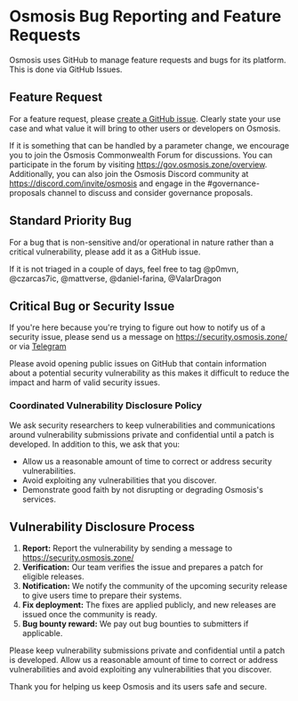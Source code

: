 # Osmosis Bug Reporting and Feature Requests

Osmosis uses GitHub to manage feature requests and bugs for its platform. This is done via GitHub Issues.

## Feature Request

For a feature request, please [create a GitHub issue](https://github.com/osmosis-labs/osmosis/issues/new). Clearly state your use case and what value it will bring to other users or developers on Osmosis.

If it is something that can be handled by a parameter change, we encourage you to join the Osmosis Commonwealth Forum for discussions. You can participate in the forum by visiting https://gov.osmosis.zone/overview. Additionally, you can also join the Osmosis Discord community at https://discord.com/invite/osmosis and engage in the #governance-proposals channel to discuss and consider governance proposals.

## Standard Priority Bug

For a bug that is non-sensitive and/or operational in nature rather than a critical vulnerability, please add it as a GitHub issue.

If it is not triaged in a couple of days, feel free to tag @p0mvn, @czarcas7ic, @mattverse, @daniel-farina, @ValarDragon

## Critical Bug or Security Issue

If you're here because you're trying to figure out how to notify us of a security issue, please send us a message on https://security.osmosis.zone/ or via [Telegram](https://t.me/OsmoSec) 

Please avoid opening public issues on GitHub that contain information about a potential security vulnerability as this makes it difficult to reduce the impact and harm of valid security issues.

### Coordinated Vulnerability Disclosure Policy

We ask security researchers to keep vulnerabilities and communications around vulnerability submissions private and confidential until a patch is developed. In addition to this, we ask that you:

- Allow us a reasonable amount of time to correct or address security vulnerabilities.
- Avoid exploiting any vulnerabilities that you discover.
- Demonstrate good faith by not disrupting or degrading Osmosis's services.

## Vulnerability Disclosure Process

1. **Report:** Report the vulnerability by sending a message to https://security.osmosis.zone/
2. **Verification:** Our team verifies the issue and prepares a patch for eligible releases.
3. **Notification:** We notify the community of the upcoming security release to give users time to prepare their systems.
4. **Fix deployment:** The fixes are applied publicly, and new releases are issued once the community is ready.
5. **Bug bounty reward:** We pay out bug bounties to submitters if applicable.

Please keep vulnerability submissions private and confidential until a patch is developed. Allow us a reasonable amount of time to correct or address vulnerabilities and avoid exploiting any vulnerabilities that you discover.

Thank you for helping us keep Osmosis and its users safe and secure.
